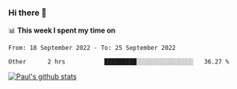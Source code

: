 ### Hi there 👋

📊 **This week I spent my time on**
<!--START_SECTION:waka-->

```text
From: 18 September 2022 - To: 25 September 2022

Other      2 hrs           █████████░░░░░░░░░░░░░░░░   36.27 %
```

<!--END_SECTION:waka-->


[![Paul's github stats](https://github-readme-stats.vercel.app/api?username=mickeyouyou&theme=dracula&show_icons=true)](https://github.com/anuraghazra/github-readme-stats)
